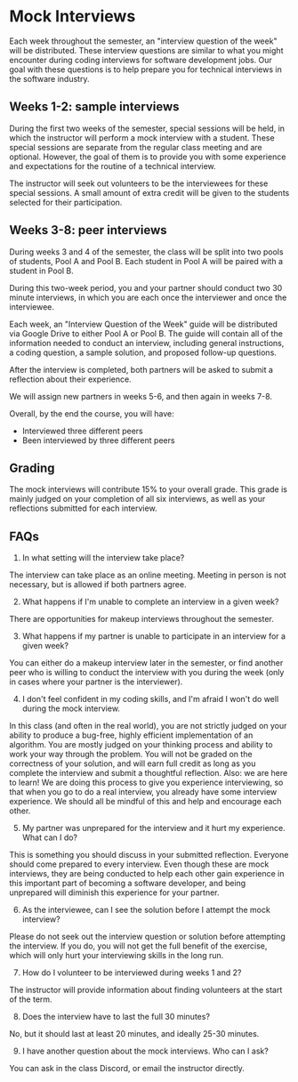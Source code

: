 # Mock Interviews

Each week throughout the semester, an "interview question of the week" will be distributed. These interview questions are similar to what you might encounter during coding interviews for software development jobs. Our goal with these questions is to help prepare you for technical interviews in the software industry.

## Weeks 1-2: sample interviews

During the first two weeks of the semester, special sessions will be held, in which the instructor will perform a mock interview with a student. These special sessions are separate from the regular class meeting and are optional. However, the goal of them is to provide you with some experience and expectations for the routine of a technical interview.

The instructor will seek out volunteers to be the interviewees for these special sessions. A small amount of extra credit will be given to the students selected for their participation.

## Weeks 3-8: peer interviews

During weeks 3 and 4 of the semester, the class will be split into two pools of students, Pool A and Pool B. Each student in Pool A will be paired with a student in Pool B.

During this two-week period, you and your partner should conduct two 30 minute interviews, in which you are each once the interviewer and once the interviewee.

Each week, an "Interview Question of the Week" guide will be distributed via Google Drive to either Pool A or Pool B. The guide will contain all of the information needed to conduct an interview, including general instructions, a coding question, a sample solution, and proposed follow-up questions.

After the interview is completed, both partners will be asked to submit a reflection about their experience.

We will assign new partners in weeks 5-6, and then again in weeks 7-8.

Overall, by the end the course, you will have:

* Interviewed three different peers
* Been interviewed by three different peers

## Grading

The mock interviews will contribute 15% to your overall grade. This grade is mainly judged on your completion of all six interviews, as well as your reflections submitted for each interview.

## FAQs

1. In what setting will the interview take place?

 The interview can take place as an online meeting. Meeting in person is not necessary, but is allowed if both partners agree.

2. What happens if I'm unable to complete an interview in a given week?

 There are opportunities for makeup interviews throughout the semester.

3. What happens if my partner is unable to participate in an interview for a given week?

 You can either do a makeup interview later in the semester, or find another peer who is willing to conduct the interview with you during the week (only in cases where your partner is the interviewer).

4. I don't feel confident in my coding skills, and I'm afraid I won't do well during the mock interview.

 In this class (and often in the real world), you are not strictly judged on your ability to produce a bug-free, highly efficient implementation of an algorithm. You are mostly judged on your thinking process and ability to work your way through the problem. You will not be graded on the correctness of your solution, and will earn full credit as long as you complete the interview and submit a thoughtful reflection. Also: we are here to learn! We are doing this process to give you experience interviewing, so that when you go to do a real interview, you already have some interview experience. We should all be mindful of this and help and encourage each other.

5. My partner was unprepared for the interview and it hurt my experience. What can I do?

 This is something you should discuss in your submitted reflection. Everyone should come prepared to every interview. Even though these are mock interviews, they are being conducted to help each other gain experience in this important part of becoming a software developer, and being unprepared will diminish this experience for your partner.

6. As the interviewee, can I see the solution before I attempt the mock interview?

 Please do not seek out the interview question or solution before attempting the interview. If you do, you will not get the full benefit of the exercise, which will only hurt your interviewing skills in the long run.

7. How do I volunteer to be interviewed during weeks 1 and 2?

 The instructor will provide information about finding volunteers at the start of the term.

8. Does the interview have to last the full 30 minutes?

 No, but it should last at least 20 minutes, and ideally 25-30 minutes.

9. I have another question about the mock interviews. Who can I ask?

 You can ask in the class Discord, or email the instructor directly.
